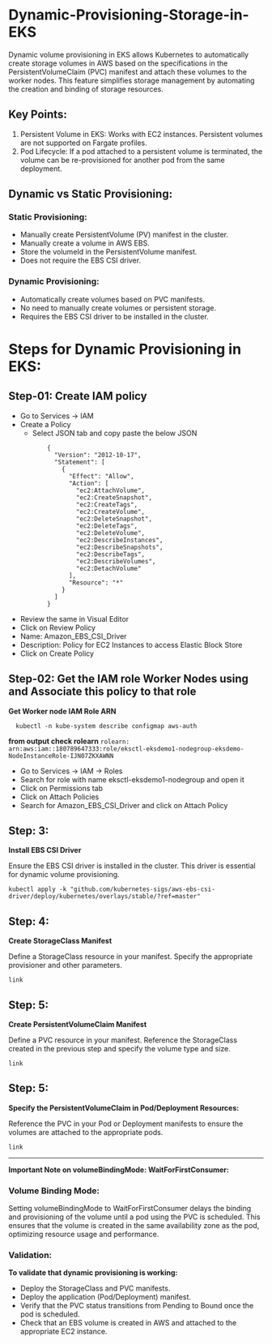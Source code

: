 # Dynamic-Provisioning-Storage-in-EKS
Dynamic volume provisioning in EKS allows Kubernetes to automatically create storage volumes in AWS based on the specifications in the PersistentVolumeClaim (PVC) manifest and attach these volumes to the worker nodes. This feature simplifies storage management by automating the creation and binding of storage resources.

## Key Points:
  1. Persistent Volume in EKS: Works with EC2 instances. Persistent volumes are not supported on Fargate profiles.
  2. Pod Lifecycle: If a pod attached to a persistent volume is terminated, the volume can be re-provisioned for another pod from the same deployment.

## Dynamic vs Static Provisioning:

### Static Provisioning:
  * Manually create PersistentVolume (PV) manifest in the cluster.
  * Manually create a volume in AWS EBS.
  * Store the volumeId in the PersistentVolume manifest.
  * Does not require the EBS CSI driver.

### Dynamic Provisioning:
  * Automatically create volumes based on PVC manifests.
  * No need to manually create volumes or persistent storage.
  * Requires the EBS CSI driver to be installed in the cluster.


# Steps for Dynamic Provisioning in EKS:

## Step-01: Create IAM policy
  * Go to Services -> IAM
  * Create a Policy
      - Select JSON tab and copy paste the below JSON
        ```
            {
              "Version": "2012-10-17",
              "Statement": [
                {
                  "Effect": "Allow",
                  "Action": [
                    "ec2:AttachVolume",
                    "ec2:CreateSnapshot",
                    "ec2:CreateTags",
                    "ec2:CreateVolume",
                    "ec2:DeleteSnapshot",
                    "ec2:DeleteTags",
                    "ec2:DeleteVolume",
                    "ec2:DescribeInstances",
                    "ec2:DescribeSnapshots",
                    "ec2:DescribeTags",
                    "ec2:DescribeVolumes",
                    "ec2:DetachVolume"
                  ],
                  "Resource": "*"
                }
              ]
            }
        ```
  * Review the same in Visual Editor
  * Click on Review Policy
  * Name: Amazon_EBS_CSI_Driver
  * Description: Policy for EC2 Instances to access Elastic Block Store
  * Click on Create Policy
## Step-02: Get the IAM role Worker Nodes using and Associate this policy to that role
**Get Worker node IAM Role ARN**
```
  kubectl -n kube-system describe configmap aws-auth
```
**from output check rolearn**
``
  rolearn: arn:aws:iam::180789647333:role/eksctl-eksdemo1-nodegroup-eksdemo-NodeInstanceRole-IJN07ZKXAWNN
``
  * Go to Services -> IAM -> Roles
  * Search for role with name eksctl-eksdemo1-nodegroup and open it
  * Click on Permissions tab
  * Click on Attach Policies
  * Search for Amazon_EBS_CSI_Driver and click on Attach Policy

  ## Step: 3:
**Install EBS CSI Driver**

  Ensure the EBS CSI driver is installed in the cluster. This driver is essential for dynamic volume provisioning.

  ```
  kubectl apply -k "github.com/kubernetes-sigs/aws-ebs-csi-driver/deploy/kubernetes/overlays/stable/?ref=master"
  ```
  ## Step: 4:
**Create StorageClass Manifest**

   Define a StorageClass resource in your manifest. Specify the appropriate provisioner and other parameters.
 
  ```
  link
  ```

  ## Step: 5:
**Create PersistentVolumeClaim Manifest**

  Define a PVC resource in your manifest. Reference the StorageClass created in the previous step and specify the volume type and size.

  ```
  link
  ```
  ## Step: 5:
  **Specify the PersistentVolumeClaim in Pod/Deployment Resources:**

  Reference the PVC in your Pod or Deployment manifests to ensure the volumes are attached to the appropriate pods.

  ```
  link
  ```
---

**Important Note on volumeBindingMode: WaitForFirstConsumer:**

  ### Volume Binding Mode:

Setting volumeBindingMode to WaitForFirstConsumer delays the binding and provisioning of the volume until a pod using the PVC is scheduled. This ensures that the volume is created in the same availability zone as the pod, optimizing resource usage and performance.

  ### Validation:

  **To validate that dynamic provisioning is working:**

  * Deploy the StorageClass and PVC manifests.
  * Deploy the application (Pod/Deployment) manifest.
  * Verify that the PVC status transitions from Pending to Bound once the pod is scheduled.
  * Check that an EBS volume is created in AWS and attached to the appropriate EC2 instance.
  
